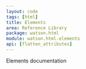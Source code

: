 ```yaml
---
layout: code
tags: [html]
title: Elements
area: Reference Library
package: watson.html
module: watson.html.elements
api: [flatten_attributes]
---
```


Elements documentation